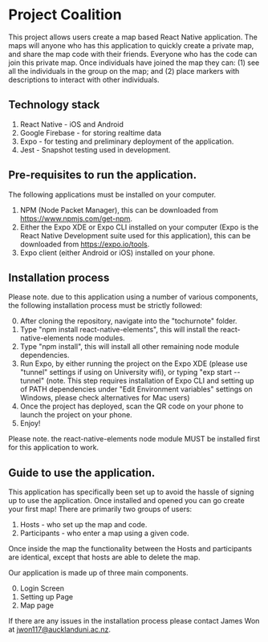 # Project Coalition
This project allows users create a map based React Native application.
The maps will anyone who has this application to quickly create a private map, and share the map code with their friends.
Everyone who has the code can join this private map.
Once individuals have joined the map they can:
(1) see all the individuals in the group on the map; and
(2) place markers with descriptions to interact with other individuals.

## Technology stack
1. React Native - iOS and Android
2. Google Firebase - for storing realtime data
3. Expo - for testing and preliminary deployment of the application.
4. Jest - Snapshot testing used in development.

## Pre-requisites to run the application.
The following applications must be installed on your computer.
1. NPM (Node Packet Manager), this can be downloaded from https://www.npmjs.com/get-npm.
2. Either the Expo XDE or Expo CLI installed on your computer (Expo is the React Native Development suite used for this application), this can be downloaded from https://expo.io/tools.
3. Expo client (either Android or iOS) installed on your phone.

## Installation process
Please note. due to this application using a number of various components, the following installation process must be strictly followed:

0. After cloning the repository, navigate into the "tochurnote" folder.
1. Type "npm install react-native-elements", this will install the react-native-elements node modules.
2. Type "npm install", this will install all other remaining node module dependencies.
3. Run Expo, by either running the project on the Expo XDE (please use "tunnel" settings if using on University wifi), or typing "exp start --tunnel" (note. This step requires installation of Expo CLI and setting up of PATH dependencies under "Edit Environment variables" settings on Windows, please check alternatives for Mac users)
4. Once the project has deployed, scan the QR code on your phone to launch the project on your phone.
5. Enjoy!

Please note. the react-native-elements node module MUST be installed first for this application to work.

## Guide to use the application.

This application has specifically been set up to avoid the hassle of signing up to use the application.
Once installed and opened you can go create your first map!
There are primarily two groups of users:
1. Hosts - who set up the map and code.
2. Participants - who enter a map using a given code.

Once inside the map the functionality between the Hosts and participants are identical, except that hosts are able to delete the map.

Our application is made up of three main components.

0. Login Screen
1. Setting up Page
2. Map page

If there are any issues in the installation process please contact James Won at jwon117@aucklanduni.ac.nz.
